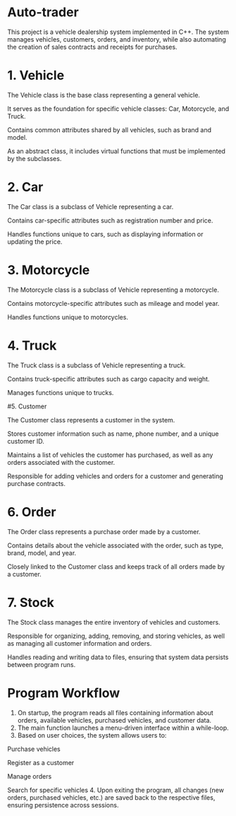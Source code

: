 # Auto-trader
This project is a vehicle dealership system implemented in C++. The system manages vehicles, customers, orders, and inventory, while also automating the creation of sales contracts and receipts for purchases.

 # 1. Vehicle

The Vehicle class is the base class representing a general vehicle.

It serves as the foundation for specific vehicle classes: Car, Motorcycle, and Truck.

Contains common attributes shared by all vehicles, such as brand and model.

As an abstract class, it includes virtual functions that must be implemented by the subclasses.

# 2. Car

The Car class is a subclass of Vehicle representing a car.

Contains car-specific attributes such as registration number and price.

Handles functions unique to cars, such as displaying information or updating the price.

# 3. Motorcycle

The Motorcycle class is a subclass of Vehicle representing a motorcycle.

Contains motorcycle-specific attributes such as mileage and model year.

Handles functions unique to motorcycles.

# 4. Truck

The Truck class is a subclass of Vehicle representing a truck.

Contains truck-specific attributes such as cargo capacity and weight.

Manages functions unique to trucks.

#5. Customer

The Customer class represents a customer in the system.

Stores customer information such as name, phone number, and a unique customer ID.

Maintains a list of vehicles the customer has purchased, as well as any orders associated with the customer.

Responsible for adding vehicles and orders for a customer and generating purchase contracts.

 # 6. Order

The Order class represents a purchase order made by a customer.

Contains details about the vehicle associated with the order, such as type, brand, model, and year.

Closely linked to the Customer class and keeps track of all orders made by a customer.

# 7. Stock

The Stock class manages the entire inventory of vehicles and customers.

Responsible for organizing, adding, removing, and storing vehicles, as well as managing all customer information and orders.

Handles reading and writing data to files, ensuring that system data persists between program runs.

# Program Workflow
1. On startup, the program reads all files containing information about orders, available vehicles, purchased vehicles, and customer data.
2. The main function launches a menu-driven interface within a while-loop.
3. Based on user choices, the system allows users to:

Purchase vehicles

Register as a customer

Manage orders

Search for specific vehicles
4. Upon exiting the program, all changes (new orders, purchased vehicles, etc.) are saved back to the respective files, ensuring persistence across sessions.
